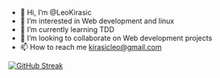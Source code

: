 - 👋 Hi, I’m @LeoKirasic
- 👀 I’m interested in Web development and linux
- 🌱 I’m currently learning TDD
- 💞️ I’m looking to collaborate on Web development projects 
- 📫 How to reach me kirasicleo@gmail.com

[![GitHub Streak](http://github-readme-streak-stats.herokuapp.com?user=leokirasic&theme=blood-dark)](https://git.io/streak-stats)


<!---
LeoKirasic/LeoKirasic is a ✨ special ✨ repository because its `README.md` (this file) appears on your GitHub profile.
You can click the Preview link to take a look at your changes.
--->
